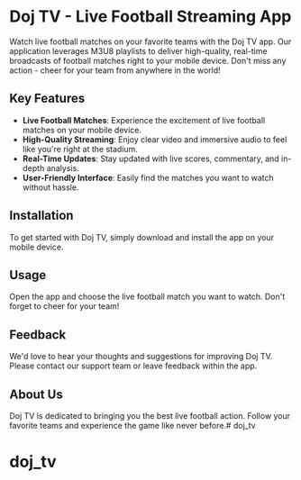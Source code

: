 # Doj TV - Live Football Streaming App

Watch live football matches on your favorite teams with the Doj TV app. Our application leverages M3U8 playlists to deliver high-quality, real-time broadcasts of football matches right to your mobile device. Don't miss any action - cheer for your team from anywhere in the world!

## Key Features

- **Live Football Matches**: Experience the excitement of live football matches on your mobile device.
- **High-Quality Streaming**: Enjoy clear video and immersive audio to feel like you're right at the stadium.
- **Real-Time Updates**: Stay updated with live scores, commentary, and in-depth analysis.
- **User-Friendly Interface**: Easily find the matches you want to watch without hassle.

## Installation

To get started with Doj TV, simply download and install the app on your mobile device.

## Usage

Open the app and choose the live football match you want to watch. Don't forget to cheer for your team!

## Feedback

We'd love to hear your thoughts and suggestions for improving Doj TV. Please contact our support team or leave feedback within the app.

## About Us

Doj TV is dedicated to bringing you the best live football action. Follow your favorite teams and experience the game like never before.# doj_tv
# doj_tv
